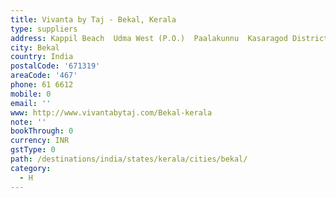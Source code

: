 ```yaml
---
title: Vivanta by Taj - Bekal, Kerala
type: suppliers
address: Kappil Beach  Udma West (P.O.)  Paalakunnu  Kasaragod District
city: Bekal
country: India
postalCode: '671319'
areaCode: '467'
phone: 61 6612
mobile: 0
email: ''
www: http://www.vivantabytaj.com/Bekal-kerala
note: ''
bookThrough: 0
currency: INR
gstType: 0
path: /destinations/india/states/kerala/cities/bekal/
category:
  - H
---
```


